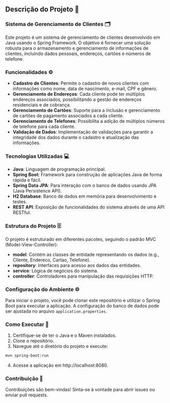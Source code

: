 ## Descrição do Projeto 📖
### Sistema de Gerenciamento de Clientes 🗂️
Este projeto é um sistema de gerenciamento de clientes desenvolvido em Java usando o Spring Framework. O objetivo é fornecer uma solução robusta para o armazenamento e gerenciamento de informações de clientes, incluindo dados pessoais, endereços, cartões e números de telefone.

### Funcionalidades ⚙️
- **Cadastro de Clientes**: Permite o cadastro de novos clientes com informações como nome, data de nascimento, e-mail, CPF e gênero.
- **Gerenciamento de Endereços**: Cada cliente pode ter múltiplos endereços associados, possibilitando a gestão de endereços residenciais e de cobrança.
- **Gerenciamento de Cartões**: Suporte para a inclusão e gerenciamento de cartões de pagamento associados a cada cliente.
- **Gerenciamento de Telefones**: Possibilita a adição de múltiplos números de telefone para cada cliente.
- **Validação de Dados**: Implementação de validações para garantir a integridade dos dados durante o cadastro e atualização das informações.

### Tecnologias Utilizadas 💻
- **Java**: Linguagem de programação principal.
- **Spring Boot**: Framework para construção de aplicações Java de forma rápida e fácil.
- **Spring Data JPA**: Para interação com o banco de dados usando JPA (Java Persistence API).
- **H2 Database**: Banco de dados em memória para desenvolvimento e testes.
- **REST API**: Exposição de funcionalidades do sistema através de uma API RESTful.

### Estrutura do Projeto 🗄️
O projeto é estruturado em diferentes pacotes, seguindo o padrão MVC (Model-View-Controller):

- **model**: Contém as classes de entidade representando os dados (e.g., Cliente, Endereco, Cartao, Telefone).
- **repository**: Interfaces para acesso aos dados das entidades.
- **service**: Lógica de negócios do sistema.
- **controller**: Controladores para manipulação das requisições HTTP.

### Configuração do Ambiente ⚙️
Para iniciar o projeto, você pode clonar este repositório e utilizar o Spring Boot para executar a aplicação. A configuração do banco de dados pode ser ajustada no arquivo `application.properties`.

### Como Executar 🚀
1. Certifique-se de ter o Java e o Maven instalados.
2. Clone o repositório.
3. Navegue até o diretório do projeto e execute:
```bash
mvn spring-boot:run
```
4. Acesse a aplicação em http://localhost:8080.

### Contribuição 🤝
Contribuições são bem-vindas! Sinta-se à vontade para abrir issues ou enviar pull requests.

